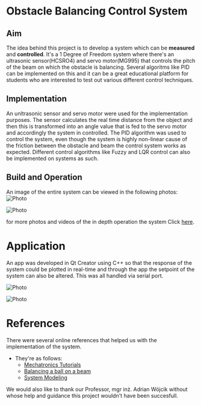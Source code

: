 # Obstacle Balancing Control System 

## Aim 
The idea behind this project is to develop a system which can be **measured** and **controlled**.  It's a 1 Degree of Freedom system where there's an ultrasonic sensor(HCSRO4) and servo motor(MG995) that controls the pitch of the beam on which the obstacle is balancing. Several algoritms like PID can be implemented on this and it can be a great educational platform for students who are interested to test out various different control techniques. 

## Implementation
An unltrasonic sensor and servo motor were used for the implementation purposes. The sensor calculates the real time distance from the object and then this is transformed into an angle value that is fed to the servo motor and accordingly the system in controlled. The PID algorithm was used to control the system, even though the system is highly non-linear cause of the friction between the obstacle and beam the control system works as expected. Different control algorithms like Fuzzy and LQR control can also be implemented on systems as such. 


## Build and Operation 
An image of the entire system can be viewed in the following  photos: ![Photo](https://i.ibb.co/82wLt3Y/beam1.png)

![Photo](https://i.ibb.co/jHr4qjN/beam2.png)

for more photos and videos of the in depth operation the system Click [here](https://drive.google.com/drive/folders/13yd-YHXUhJwEobwfMw7FmKKDsTUq_G1D).  

# Application

An app was developed in Qt Creator using C++ so that the response of the system could be plotted in real-time and through the app the setpoint of the system can also be altered. This was all handled via serial port. 

![Photo](https://i.ibb.co/DWXMf37/app1.png)

![Photo](https://i.ibb.co/n1td7s1/app2.png)


# References
There were several online references that helped us with the implementation of the system. 
* They're as follows: 
  *  [Mechatronics Tutorials](https://mechatronicstutorials.blogspot.com/2014/07/balancing-of-ball-on-beam-using-arduino.html)
  *  [Balancing a ball on a beam](https://reference.wolfram.com/language/MicrocontrollerKit/workflow/BallAndBeamControl)
  *  [System Modeling](https://ctms.engin.umich.edu/CTMS/index.php?example=BallBeam&section=SystemModeling)

We would also like to thank our Professor, mgr inż. Adrian Wójcik without whose help and guidance this project wouldn't have been succesfull. 

